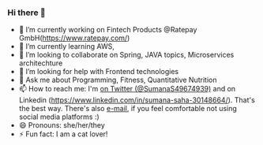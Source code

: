 ### Hi there 👋

<!-- **sumanas27/sumanas27** is a ✨ _special_ ✨ repository because its `README.md` (this file) appears on your GitHub profile. -->

- 🔭 I’m currently working on Fintech Products @Ratepay GmbH(https://www.ratepay.com/)
- 🌱 I’m currently learning AWS, 
- 👯 I’m looking to collaborate on Spring, JAVA topics, Microservices architechture
- 🤔 I’m looking for help with Frontend technologies
- 💬 Ask me about Programming, Fitness, Quantitative Nutrition
- 📫 How to reach me: I'm [on Twitter (@SumanaS49674939)](https://twitter.com/SumanaS49674939) and on Linkedin (https://www.linkedin.com/in/sumana-saha-30148664/). That's the best way. There's also [e-mail](mailto:sumanas27@gmail.com), if you feel comfortable not using social media platforms :)
- 😄 Pronouns: she/her/they
- ⚡ Fun fact: I am a cat lover! 


